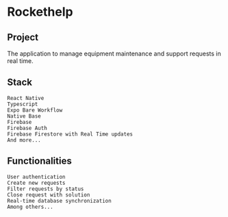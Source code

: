 # Rockethelp

## Project

The application to manage equipment maintenance and support requests in real time.

## Stack

    React Native
    Typescript
    Expo Bare Workflow
    Native Base
    Firebase
    Firebase Auth
    Firebase Firestore with Real Time updates
    And more...

## Functionalities

    User authentication
    Create new requests
    Filter requests by status
    Close request with solution
    Real-time database synchronization
    Among others...
